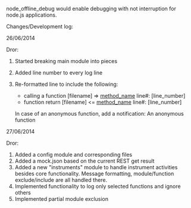 node_offline_debug would enable debugging with not interruption for node.js applications.

Changes/Development log:

26/06/2014

Dror:
1. Started breaking main module into pieces
2. Added line number to every log line
3. Re-formatted line to include the following:
   * calling a function
    [filename] => [method_name]([arguments]) line#: [line_number]
   * function return
    [filename] <= [method_name]([arguments]) line#: [line_number]

   In case of an anonymous function, add a notification: An anonymous function

27/06/2014

Dror:
1. Added a config module and corresponding files
2. Added a mock.json based on the current REST get result
3. Added a new "instruments" module to handle instrument activities besides core functionality. Message formatting, module/function exclude/include are all handled there.
4. Implemented functionality to log only selected functions and ignore others
5. Implemented partial module exclusion